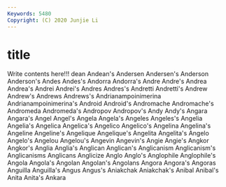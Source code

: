 ```yaml
---
Keywords: 5480
Copyright: (C) 2020 Junjie Li
---
```


# title

Write contents here!!!
dean 
Andean's 
Andersen 
Andersen's 
Anderson 
Anderson's 
Andes
Andes's 
Andorra 
Andorra's 
Andre 
Andre's 
Andrea 
Andrea's 
Andrei 
Andrei's 
Andres
Andres's 
Andretti 
Andretti's 
Andrew 
Andrew's 
Andrews 
Andrews's 
Andrianampoinimerina 
Andrianampoinimerina's 
Android
Android's 
Andromache 
Andromache's 
Andromeda 
Andromeda's 
Andropov 
Andropov's 
Andy 
Andy's 
Angara
Angara's 
Angel 
Angel's 
Angela 
Angela's 
Angeles 
Angeles's 
Angelia 
Angelia's 
Angelica
Angelica's 
Angelico 
Angelico's 
Angelina 
Angelina's 
Angeline 
Angeline's 
Angelique 
Angelique's 
Angelita
Angelita's 
Angelo 
Angelo's 
Angelou 
Angelou's 
Angevin 
Angevin's 
Angie 
Angie's 
Angkor
Angkor's 
Anglia 
Anglia's 
Anglican 
Anglican's 
Anglicanism 
Anglicanism's 
Anglicanisms 
Anglicans 
Anglicize
Anglo 
Anglo's 
Anglophile 
Anglophile's 
Angola 
Angola's 
Angolan 
Angolan's 
Angolans 
Angora
Angora's 
Angoras 
Anguilla 
Anguilla's 
Angus 
Angus's 
Aniakchak 
Aniakchak's 
Anibal 
Anibal's
Anita 
Anita's 
Ankara 
